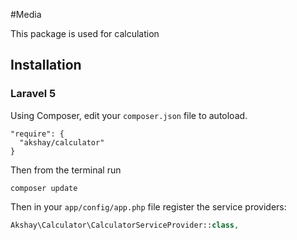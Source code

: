 #Media

This package is used for calculation

## Installation

### Laravel 5

Using Composer, edit your `composer.json` file to autoload.

    "require": {
	  "akshay/calculator"
	}

Then from the terminal run

    composer update

Then in your `app/config/app.php` file register the service providers:

```php
Akshay\Calculator\CalculatorServiceProvider::class,
```